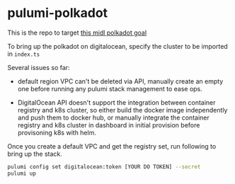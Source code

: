 # pulumi-polkadot

This is the repo to target [this midl polkadot goal](https://github.com/midl-dev/polkadot-k8s/issues/6)

To bring up the polkadot on digitalocean, specify the cluster to be imported in `index.ts`

Several issues so far:

* default region VPC can't be deleted via API, manually create an empty one before running any pulumi stack management to ease ops.

* DigitalOcean API doesn't support the integration between container registry and k8s cluster, so either build the docker image independently and push them to docker hub, or manually integrate the container registry and k8s cluster in dashboard in initial provision before provisoning k8s with helm.

Once you create a default VPC and get the registry set, run following to bring up the stack.

```sh
pulumi config set digitalocean:token [YOUR DO TOKEN] --secret
pulumi up
```
